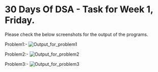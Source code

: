 # 30 Days Of DSA - Task for Week 1, Friday. 
Please check the below screenshots for the output of the programs.

Problem1:-
![Output_for_problem1](https://github.com/user-attachments/assets/c9a3747e-1f85-45b7-b6c0-e30cd6f3c9eb)

Problem2:-
![Output_for_problem2](https://github.com/user-attachments/assets/b23438cb-435b-44dd-b5aa-6a6798089c6b)

Problem3:-
![Output_for_problem3](https://github.com/user-attachments/assets/6188fd37-b148-421b-b873-8ce2261ccbec)
